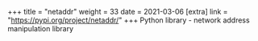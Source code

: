 +++
title = "netaddr"
weight = 33
date = 2021-03-06
[extra]
link = "https://pypi.org/project/netaddr/"
+++
Python library - network address manipulation library

